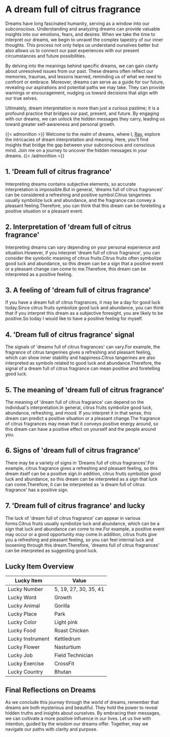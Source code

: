 # A dream full of citrus fragrance


Dreams have long fascinated humanity, serving as a window into our subconscious. Understanding and analyzing dreams can provide valuable insights into our emotions, fears, and desires. When we take the time to interpret our dreams, we begin to unravel the complex tapestry of our inner thoughts. This process not only helps us understand ourselves better but also allows us to connect our past experiences with our present circumstances and future possibilities.

By delving into the meanings behind specific dreams, we can gain clarity about unresolved issues from our past. These dreams often reflect our memories, traumas, and lessons learned, reminding us of what we need to confront or embrace. Moreover, dreams can serve as a guide for our future, revealing our aspirations and potential paths we may take. They can provide warnings or encouragement, nudging us toward decisions that align with our true selves.

Ultimately, dream interpretation is more than just a curious pastime; it is a profound practice that bridges our past, present, and future. By engaging with our dreams, we can unlock the hidden messages they carry, leading us toward greater self-awareness and personal growth.

{{< admonition >}}
Welcome to the realm of dreams, where I, [Ray](https://instagram.com/ray._.atelier), explore the intricacies of dream interpretation and meaning. Here, you’ll find insights that bridge the gap between your subconscious and conscious mind. Join me on a journey to uncover the hidden messages in your dreams.
{{< /admonition >}}


## 1. 'Dream full of citrus fragrance'
Interpreting dreams contains subjective elements, so accurate interpretation is impossible.But in general, 'dreams full of citrus fragrances' can be considered a refreshing and positive symbol.Citrus tangerines usually symbolize luck and abundance, and the fragrance can convey a pleasant feeling.Therefore, you can think that this dream can be foretelling a positive situation or a pleasant event.

## 2. Interpretation of 'dream full of citrus fragrance'
Interpreting dreams can vary depending on your personal experience and situation.However, if you interpret 'dream full of citrus fragrance', you can consider the symbolic meaning of citrus fruits.Citrus fruits often symbolize good luck and abundance, so this dream can be a sign that a positive event or a pleasant change can come to me.Therefore, this dream can be interpreted as a positive feeling.

## 3. A feeling of 'dream full of citrus fragrance'
If you have a dream full of citrus fragrances, it may be a day for good luck today.Since citrus fruits symbolize good luck and abundance, you can think that if you interpret this dream as a subjective foresight, you are likely to be positive.So today I would like to have a positive feeling for myself.

## 4. 'Dream full of citrus fragrance' signal
The signals of 'dreams full of citrus fragrances' can vary.For example, the fragrance of citrus tangerines gives a refreshing and pleasant feeling, which can show inner stability and happiness.Citrus tangerines are also interpreted as symbols related to good luck and abundance.Therefore, the signal of a dream full of citrus fragrance can mean positive and foretelling good luck.

## 5. The meaning of 'dream full of citrus fragrance'
The meaning of 'dream full of citrus fragrance' can depend on the individual's interpretation.In general, citrus fruits symbolize good luck, abundance, refreshing, and mood. If you interpret it in that sense, this dream can predict a positive situation or a pleasant change.The fragrance of citrus fragrances may mean that it conveys positive energy around, so this dream can have a positive effect on yourself and the people around you.

## 6. Signs of 'dream full of citrus fragrance'
There may be a variety of signs in 'Dreams full of citrus fragrances'.For example, citrus fragrance gives a refreshing and pleasant feeling, so this dream itself can be a positive sign.In addition, citrus fruits symbolize good luck and abundance, so this dream can be interpreted as a sign that luck can come.Therefore, it can be interpreted as 'a dream full of citrus fragrance' has a positive sign.

## 7. 'Dream full of citrus fragrance' and lucky
The luck of 'dream full of citrus fragrance' can appear in various forms.Citrus fruits usually symbolize luck and abundance, which can be a sign that luck and abundance can come to me.For example, a positive event may occur or a good opportunity may come.In addition, citrus fruits give you a refreshing and pleasant feeling, so you can feel internal luck and loosening through this dream.Therefore, 'dreams full of citrus fragrances' can be interpreted as suggesting good luck.

## Lucky Item Overview
| Lucky Item          | Value              |
|---------------|--------------------|
| Lucky Number        | 5, 19, 27, 30, 35, 41  |
| Lucky Word          | Growth |
| Lucky Animal        | Gorilla |
| Lucky Place         | Park     |
| Lucky Color         | Light pink     |
| Lucky Food          | Roast Chicken      |
| Lucky Instrument    | Kettledrum |
| Lucky Flower        | Nasturtium    |
| Lucky Job           | Field Technician       |
| Lucky Exercise      | CrossFit  |
| Lucky Country       | Bhutan    |


##  Final Reflections on Dreams

As we conclude this journey through the world of dreams, remember that dreams are both mysterious and beautiful. They hold the power to reveal hidden truths and insights about ourselves. By embracing their messages, we can cultivate a more positive influence in our lives. Let us live with intention, guided by the wisdom our dreams offer. Together, may we navigate our paths with clarity and purpose.

